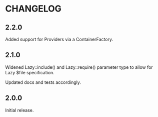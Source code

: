 # CHANGELOG

## 2.2.0

Added support for Providers via a ContainerFactory.

## 2.1.0

Widened Lazy::include() and Lazy::require() parameter type to allow for Lazy
$file specification.

Updated docs and tests accordingly.

## 2.0.0

Initial release.
